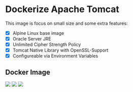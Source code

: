 # Dockerize Apache Tomcat

This image is focus on small size and some extra features:

- [X] Alpine Linux base image
- [X] Oracle Server JRE
- [X] Unlimited Cipher Strength Policy
- [X] Tomcat Native Library with OpenSSL-Support
- [X] Configureable via Environment Variables

## Docker Image

[![](https://images.microbadger.com/badges/image/steigr/tomcat.svg)](http://microbadger.com/images/steigr/tomcat "Get your own image badge on microbadger.com")
[![](https://images.microbadger.com/badges/version/steigr/tomcat.svg)](http://microbadger.com/images/steigr/tomcat "Get your own version badge on microbadger.com")
[![](https://images.microbadger.com/badges/commit/steigr/tomcat.svg)](http://microbadger.com/images/steigr/tomcat "Get your own commit badge on microbadger.com")